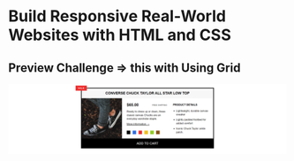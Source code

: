 # Build Responsive Real-World Websites with HTML and CSS

## Preview Challenge => this with Using Grid

<img src='img/preview-challenge.png' />
